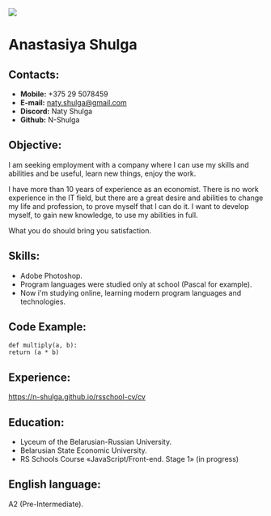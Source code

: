 ![](https://www.clipartkey.com/mpngs/m/242-2422711_team-member-photo-placeholder.png)
# **Anastasiya Shulga**
## **Contacts:**
* **Mobile:** +375 29 5078459
* **E-mail:** naty.shulga@gmail.com
* **Discord:** Naty Shulga
* **Github:** N-Shulga
## **Objective:**
I am seeking employment with a company where I can use my skills and abilities and be useful, learn new things, enjoy the work. 

I have more than 10 years of experience as an economist. There is no work experience in the IT field, but there are a great desire and abilities to change my life and profession, to prove myself that I can do it. I want to develop myself, to gain new knowledge, to use my abilities in full. 

What you do should bring you satisfaction.
## **Skills:**
* Adobe Photoshop.
* Program languages were studied only at school (Pascal for example). 
* Now i'm studying online, learning modern program languages and technologies. 
## **Code Example:**
```
def multiply(a, b):
return (a * b)
```
## **Experience:**
<https://n-shulga.github.io/rsschool-cv/cv>
## **Education:**
* Lyceum of the Belarusian-Russian University.
* Belarusian State Economic University.
* RS Schools Course «JavaScript/Front-end. Stage 1» (in progress)

## **English language:**
 A2 (Pre-Intermediate).